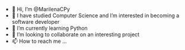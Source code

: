 - 👋 Hi, I’m @MarilenaCPy
- 👀 I have studied Computer Science and I’m interested in becoming a software developer
- 🌱 I’m currently learning Python
- 💞️ I’m looking to collaborate on an interesting project
- 📫 How to reach me ...

<!---
MarilenaCPy/MarilenaCPy is a ✨ special ✨ repository because its `README.md` (this file) appears on your GitHub profile.
You can click the Preview link to take a look at your changes.
--->
